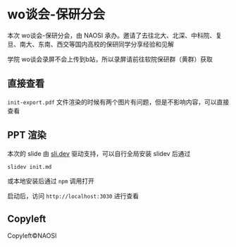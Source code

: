 # wo谈会-保研分会

本次 wo谈会-保研分会，由 NAOSI 承办。邀请了去往北大、北深、中科院、复旦、南大、东南、西交等国内高校的保研同学分享经验和见解

学院 wo谈会录屏不会上传到b站，所以录屏请前往软院保研群（黄群）获取

## 直接查看

`init-export.pdf` 文件渲染的时候有两个图片有问题，但是不影响内容，可以直接查看

## PPT 渲染

本次的 slide 由 [sli.dev](sli.dev) 驱动支持，可以自行全局安装 slidev 后通过

```bash
slidev init.md
```

或本地安装后通过 `npm` 调用打开

启动后，访问 `http://localhost:3030` 进行查看

## Copyleft

Copyleft©️NAOSI
